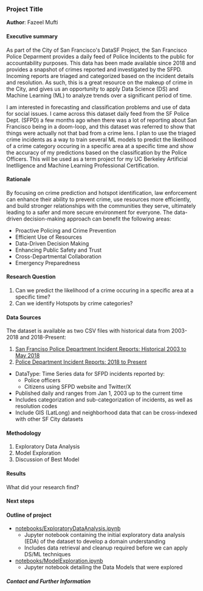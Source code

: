 ### Project Title

**Author**: Fazeel Mufti

#### Executive summary

As part of the City of San Francisco's DataSF Project, the San Francisco Police Deparment provides a daily feed of Police Incidents to the public for accountability purposes. This data has been made available since 2018 and provides a snapshot of crimes reported and investigated by the SFPD. Incoming reports are triaged and categorized based on the incident details and resolution. As such, this is a great resource on the makeup of crime in the City, and gives us an opportunity to apply Data Science (DS) and Machine Learning (ML) to analyze trends over a significant period of time.

I am interested in forecasting and classification problems and use of data for social issues. I came across this dataset daily feed from the SF Police Dept. (SFPD) a few months ago when there was a lot of reporting about San Francisco being in a doom-loop, and this dataset was referred to show that things were actually not that bad from a crime lens. I plan to use the triaged crime incidents as a way to train several ML models to predict the likelihood of a crime category occuring in a specific area at a specific time and show the accuracy of my predictions based on the classification by the Police Officers. This will be used as a term project for my UC Berkeley Artificial Inetlligence and Machine Learning Professional Certification.

#### Rationale

By focusing on crime prediction and hotspot identification, law enforcement can enhance their ability to prevent crime, use resources more efficiently, and build stronger relationships with the communities they serve, ultimately leading to a safer and more secure environment for everyone. The data-driven decision-making approach can benefit the following areas:

* Proactive Policing and Crime Prevention
* Efficient Use of Resources
* Data-Driven Decision Making
* Enhancing Public Safety and Trust
* Cross-Departmental Collaboration
* Emergency Preparedness
  
#### Research Question
1. Can we predict the likelihood of a crime occuring in a specific area at a specific time?
1. Can we identify Hotspots by crime categories?

#### Data Sources

The dataset is available as two CSV files with historical data from 2003-2018 and 2018-Present:

1. [San Franciso Police Department Incident Reports: Historical 2003 to May 2018](https://data.sfgov.org/Public-Safety/Police-Department-Incident-Reports-Historical-2003/tmnf-yvry/about_data)
1. [Police Department Incident Reports: 2018 to Present](https://data.sfgov.org/Public-Safety/Police-Department-Incident-Reports-2018-to-Present/wg3w-h783/about_data)

* DataType: Time Series data for SFPD incidents reported by:
  * Police officers
  * Citizens using SFPD website and Twitter/X
* Published daily and ranges from Jan 1, 2003 up to the current time
* Includes categorization and sub-categorization of incidents, as well as resolution codes
* Include GIS (LatLong) and neighborhood data that can be cross-indexed with other SF City datasets
  
#### Methodology
1. Exploratory Data Analysis
2. Model Exploration
3. Discussion of Best Model

#### Results
What did your research find?

#### Next steps

#### Outline of project

* [notebooks/ExploratoryDataAnalysis.ipynb](https://github.com/fazeelgm/UCB_ML_AI_Capstone/blob/main/notebooks/ExploratoryDataAnalysis.ipynb)
  * Jupyter notebook containing the initial exploratory data analysis (EDA) of the dataset to develop a domain understanding
  * Includes data retrieval and cleanup required before we can apply DS/ML techniques
* [notebooks/ModelExploration.ipynb](https://github.com/fazeelgm/UCB_ML_AI_Capstone/blob/main/notebooks/ModelExploration.ipynb)
  * Jupyter notebook detailing the Data Models that were explored

##### Contact and Further Information
